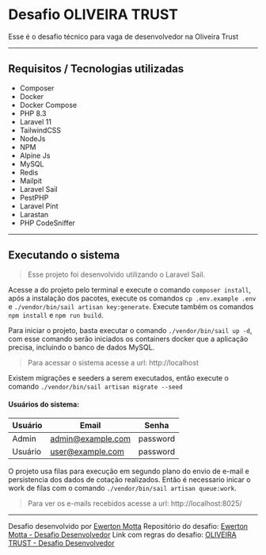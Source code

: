 # Desafio OLIVEIRA TRUST

Esse é o desafio técnico para vaga de desenvolvedor na Oliveira Trust

---

## Requisitos / Tecnologias utilizadas

- Composer
- Docker
- Docker Compose
- PHP 8.3
- Laravel 11
- TailwindCSS
- NodeJs
- NPM
- Alpine Js
- MySQL
- Redis
- Mailpit
- Laravel Sail
- PestPHP
- Laravel Pint
- Larastan
- PHP CodeSniffer

---

## Executando o sistema

> Esse projeto foi desenvolvido utilizando o Laravel Sail.

Acesse a do projeto pelo terminal e execute o comando `composer install`, após a instalação dos pacotes, execute os comandos `cp .env.example .env` e `./vendor/bin/sail artisan key:generate`. Execute também os comandos `npm install` e `npm run build`.

Para iniciar o projeto, basta executar o comando `./vendor/bin/sail up -d`, com esse comando serão iniciados os containers docker que a aplicação precisa, incluindo o banco de dados MySQL.

> Para acessar o sistema acesse a url: http://localhost

Existem migrações e seeders a serem executados, então execute o comando `./vendor/bin/sail artisan migrate --seed`

#### Usuários do sistema:
| Usuário | Email             | Senha    |
| ------- | ----------------- | -------- |
| Admin   | admin@example.com | password |
| Usuário | user@example.com  | password |

O projeto usa filas para execução em segundo plano do envio de e-mail e persistencia dos dados de cotação realizados. Então é necessario inicar o work de filas com o comando `./vendor/bin/sail artisan queue:work`.

> Para ver os e-mails recebidos acesse a url: http://localhost:8025/

---

Desafio desenvolvido por [Ewerton Motta](https://github.com/EwertonMotta)
Repositório do desafio: [Ewerton Motta - Desafio Desenvolvedor](https://github.com/EwertonMotta/desafio-desenvolvedor)
Link com regras do desafio: [OLIVEIRA TRUST - Desafio Desenvolvedor](https://github.com/Oliveira-Trust/desafio-desenvolvedor/blob/master/vaga.md)
